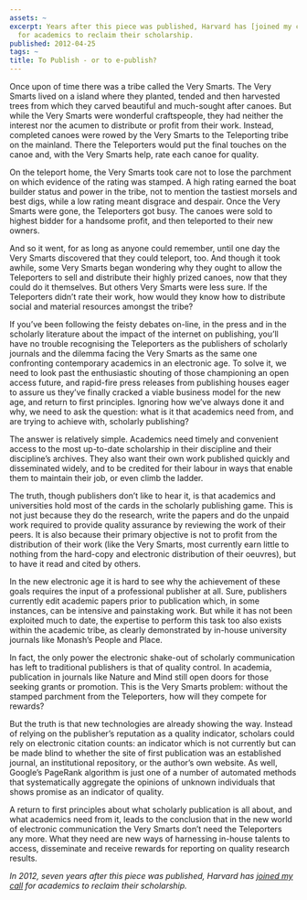 ```yaml
---
assets: ~
excerpt: Years after this piece was published, Harvard has [joined my call](http://bit.ly/I4SSHe)
  for academics to reclaim their scholarship.
published: 2012-04-25
tags: ~
title: To Publish - or to e-publish?
---
```

Once upon of time there was a tribe called the Very Smarts. The Very
Smarts lived on a island where they planted, tended and then harvested
trees from which they carved beautiful and much-sought after canoes. But
while the Very Smarts were wonderful craftspeople, they had neither the
interest nor the acumen to distribute or profit from their work.
Instead, completed canoes were rowed by the Very Smarts to the
Teleporting tribe on the mainland. There the Teleporters would put the
final touches on the canoe and, with the Very Smarts help, rate each
canoe for quality.

On the teleport home, the Very Smarts took care not to lose the
parchment on which evidence of the rating was stamped. A high rating
earned the boat builder status and power in the tribe, not to mention
the tastiest morsels and best digs, while a low rating meant disgrace
and despair. Once the Very Smarts were gone, the Teleporters got busy.
The canoes were sold to highest bidder for a handsome profit, and then
teleported to their new owners.

And so it went, for as long as anyone could remember, until one day the
Very Smarts discovered that they could teleport, too. And though it took
awhile, some Very Smarts began wondering why they ought to allow the
Teleporters to sell and distribute their highly prized canoes, now that
they could do it themselves. But others Very Smarts were less sure. If
the Teleporters didn’t rate their work, how would they know how to
distribute social and material resources amongst the tribe?

If you’ve been following the feisty debates on-line, in the press and in
the scholarly literature about the impact of the internet on publishing,
you’ll have no trouble recognising the Teleporters as the publishers of
scholarly journals and the dilemma facing the Very Smarts as the same
one confronting contemporary academics in an electronic age. To solve
it, we need to look past the enthusiastic shouting of those championing
an open access future, and rapid-fire press releases from publishing
houses eager to assure us they’ve finally cracked a viable business
model for the new age, and return to first principles. Ignoring how
we’ve always done it and why, we need to ask the question: what is it
that academics need from, and are trying to achieve with, scholarly
publishing?

The answer is relatively simple. Academics need timely and convenient
access to the most up-to-date scholarship in their discipline and their
discipline’s archives. They also want their own work published quickly
and disseminated widely, and to be credited for their labour in ways
that enable them to maintain their job, or even climb the ladder.

The truth, though publishers don’t like to hear it, is that academics
and universities hold most of the cards in the scholarly publishing
game. This is not just because they do the research, write the papers
and do the unpaid work required to provide quality assurance by
reviewing the work of their peers. It is also because their primary
objective is not to profit from the distribution of their work (like the
Very Smarts, most currently earn little to nothing from the hard-copy
and electronic distribution of their oeuvres), but to have it read and
cited by others.

In the new electronic age it is hard to see why the achievement of these
goals requires the input of a professional publisher at all. Sure,
publishers currently edit academic papers prior to publication which, in
some instances, can be intensive and painstaking work. But while it has
not been exploited much to date, the expertise to perform this task too
also exists within the academic tribe, as clearly demonstrated by
in-house university journals like Monash’s People and Place.

In fact, the only power the electronic shake-out of scholarly
communication has left to traditional publishers is that of quality
control. In academia, publication in journals like Nature and Mind still
open doors for those seeking grants or promotion. This is the Very
Smarts problem: without the stamped parchment from the Teleporters, how
will they compete for rewards?

But the truth is that new technologies are already showing the way.
Instead of relying on the publisher’s reputation as a quality indicator,
scholars could rely on electronic citation counts: an indicator which is
not currently but can be made blind to whether the site of first
publication was an established journal, an institutional repository, or
the author’s own website. As well, Google’s PageRank algorithm is just
one of a number of automated methods that systematically aggregate the
opinions of unknown individuals that shows promise as an indicator of
quality.

A return to first principles about what scholarly publication is all
about, and what academics need from it, leads to the conclusion that in
the new world of electronic communication the Very Smarts don’t need the
Teleporters any more. What they need are new ways of harnessing in-house
talents to access, disseminate and receive rewards for reporting on
quality research results.

*In 2012, seven years after this piece was published, Harvard has [joined my call](http://bit.ly/I4SSHe) for academics to reclaim their scholarship.*